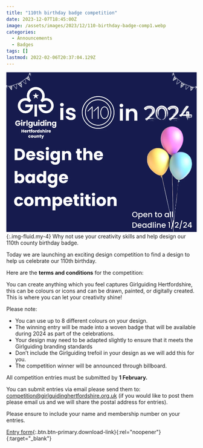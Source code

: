 ```yaml
---
title: "110th birthday badge competition"
date: 2023-12-07T18:45:00Z
image: /assets/images/2023/12/110-birthday-badge-comp1.webp
categories:
  - Announcements
  - Badges
tags: []
lastmod: 2022-02-06T20:37:04.129Z
---
```

![Birthday badge competition announcement](/assets/images/2023/12/110-birthday-badge-comp.webp){:.img-fluid.my-4}
Why not use your creativity skills and help design our 110th county birthday badge.

Today we are launching an exciting design competition to find a design to help us celebrate our 110th birthday.

Here are the **terms and conditions** for the competition:

You can create anything which you feel captures Girlguiding Hertfordshire, this can be colours or icons and can be drawn, painted, or digitally created. This is where you can let your creativity shine!

Please note:

- You can use up to 8 different colours on your design.
- The winning entry will be made into a woven badge that will be available during 2024 as part of the celebrations.
- Your design may need to be adapted slightly to ensure that it meets the Girlguiding branding standards
- Don’t include the Girlguiding trefoil in your design as we will add this for you.
- The competition winner will be announced through billboard.

All competition entries must be submitted by **1 February.**

You can submit entries via email please send them to: <competition@girlguidinghertfordshire.org.uk>  (if you would like to post them please email us and we will share the postal address for entries).

Please ensure to include your name and membership number on your entries.

[Entry form](/assets/docs/2023/badge-competition-entry.docx){:.btn.btn-primary.download-link}{:rel="noopener"}{:target="_blank"}
